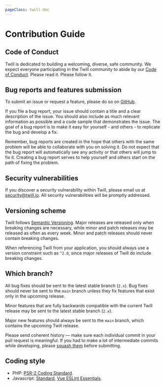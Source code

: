 ```yaml
---
pageClass: twill-doc
---
```


# Contribution Guide

## Code of Conduct

Twill is dedicated to building a welcoming, diverse, safe community. We expect everyone participating in the Twill community to abide by our [Code of Conduct](https://github.com/area17/twill/blob/main/CODE_OF_CONDUCT.md). Please read it. Please follow it.

## Bug reports and features submission

To submit an issue or request a feature, please do so on [GitHub](https://github.com/area17/twill/issues).

If you file a bug report, your issue should contain a title and a clear description of the issue. You should also include as much relevant information as possible and a code sample that demonstrates the issue. The goal of a bug report is to make it easy for yourself - and others - to replicate the bug and develop a fix.

Remember, bug reports are created in the hope that others with the same problem will be able to collaborate with you on solving it. Do not expect that the bug report will automatically see any activity or that others will jump to fix it. Creating a bug report serves to help yourself and others start on the path of fixing the problem.

## Security vulnerabilities

If you discover a security vulnerability within Twill, please email us at [security@twill.io](mailto:security@twill.io). All security vulnerabilities will be promptly addressed.

## Versioning scheme

Twill follows [Semantic Versioning](https://semver.org/). Major releases are released only when breaking changes are necessary, while minor and patch releases may be released as often as every week. Minor and patch releases should never contain breaking changes.

When referencing Twill from your application, you should always use a version constraint such as `^2.0`, since major releases of Twill do include breaking changes.

## Which branch?

All bug fixes should be sent to the latest stable branch (`2.x`). Bug fixes should never be sent to the `main` branch unless they fix features that exist only in the upcoming release.

Minor features that are fully backwards compatible with the current Twill release may be sent to the latest stable branch (`2.x`).

Major new features should always be sent to the `main` branch, which contains the upcoming Twill release.

Please send coherent history — make sure each individual commit in your pull request is meaningful. If you had to make a lot of intermediate commits while developing, please [squash them](http://www.git-scm.com/book/en/v2/Git-Tools-Rewriting-History#Changing-Multiple-Commit-Messages) before submitting.

## Coding style

- PHP: [PSR-2 Coding Standard](https://github.com/php-fig/fig-standards/blob/master/accepted/PSR-2-coding-style-guide.md).
- Javascript: [Standard](https://standardjs.com/), [Vue ESLint Essentials](https://github.com/vuejs/eslint-plugin-vue).
